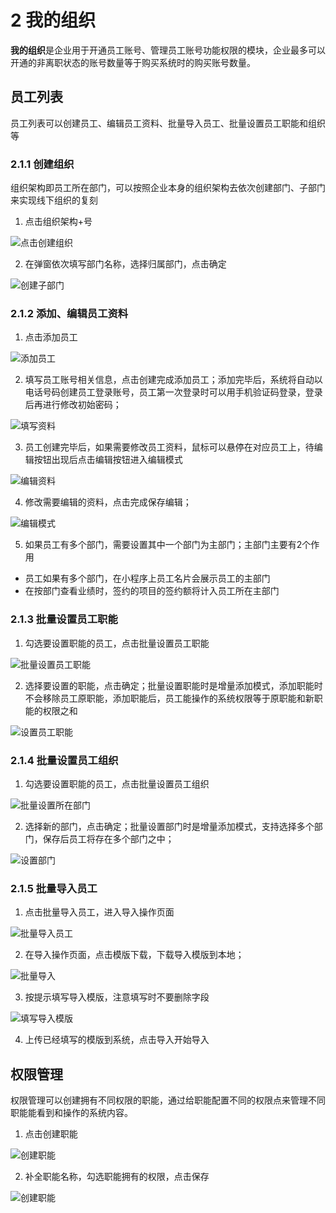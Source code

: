 # 2 我的组织

**我的组织**是企业用于开通员工账号、管理员工账号功能权限的模块，企业最多可以开通的非离职状态的账号数量等于购买系统时的购买账号数量。

## 员工列表

员工列表可以创建员工、编辑员工资料、批量导入员工、批量设置员工职能和组织等

### 2.1.1 创建组织

组织架构即员工所在部门，可以按照企业本身的组织架构去依次创建部门、子部门来实现线下组织的复刻

1. 点击组织架构+号

![点击创建组织](https://dm-1303208826.cos.ap-guangzhou.myqcloud.com/chm/2/clickCreateGroup.png)

2. 在弹窗依次填写部门名称，选择归属部门，点击确定

![创建子部门](https://dm-1303208826.cos.ap-guangzhou.myqcloud.com/chm/2/createGroup.png)

### 2.1.2 添加、编辑员工资料

1. 点击添加员工

![添加员工](https://dm-1303208826.cos.ap-guangzhou.myqcloud.com/chm/2/clickCreateMember.png)

2. 填写员工账号相关信息，点击创建完成添加员工；添加完毕后，系统将自动以电话号码创建员工登录账号，员工第一次登录时可以用手机验证码登录，登录后再进行修改初始密码；

![填写资料](https://dm-1303208826.cos.ap-guangzhou.myqcloud.com/chm/2/createMember.png)

3. 员工创建完毕后，如果需要修改员工资料，鼠标可以悬停在对应员工上，待编辑按钮出现后点击编辑按钮进入编辑模式

![编辑资料](https://dm-1303208826.cos.ap-guangzhou.myqcloud.com/chm/2/clickEditMemberInfo.png)

4. 修改需要编辑的资料，点击完成保存编辑；

![编辑模式](https://dm-1303208826.cos.ap-guangzhou.myqcloud.com/chm/2/editMemberInfo.png)

5. 如果员工有多个部门，需要设置其中一个部门为主部门；主部门主要有2个作用

- 员工如果有多个部门，在小程序上员工名片会展示员工的主部门
- 在按部门查看业绩时，签约的项目的签约额将计入员工所在主部门

### 2.1.3 批量设置员工职能

1. 勾选要设置职能的员工，点击批量设置员工职能

![批量设置员工职能](https://dm-1303208826.cos.ap-guangzhou.myqcloud.com/chm/2/clickSetRights.png)

2. 选择要设置的职能，点击确定；批量设置职能时是增量添加模式，添加职能时不会移除员工原职能，添加职能后，员工能操作的系统权限等于原职能和新职能的权限之和

![设置员工职能](https://dm-1303208826.cos.ap-guangzhou.myqcloud.com/chm/2/setMemberRights.png)

### 2.1.4 批量设置员工组织

1. 勾选要设置职能的员工，点击批量设置员工组织

![批量设置所在部门](https://dm-1303208826.cos.ap-guangzhou.myqcloud.com/chm/2/clickSetGroup.png)

2. 选择新的部门，点击确定；批量设置部门时是增量添加模式，支持选择多个部门，保存后员工将存在多个部门之中；

![设置部门](https://dm-1303208826.cos.ap-guangzhou.myqcloud.com/chm/2/setMemberGroup.png)

### 2.1.5 批量导入员工

1. 点击批量导入员工，进入导入操作页面

![批量导入员工](https://dm-1303208826.cos.ap-guangzhou.myqcloud.com/chm/2/clickImportMember.png)

2. 在导入操作页面，点击模版下载，下载导入模版到本地；

![批量导入](https://dm-1303208826.cos.ap-guangzhou.myqcloud.com/chm/2/importMemberList.png)

3. 按提示填写导入模版，注意填写时不要删除字段

![填写导入模版](https://dm-1303208826.cos.ap-guangzhou.myqcloud.com/chm/2/cXlsx.png)

4. 上传已经填写的模版到系统，点击导入开始导入

## 权限管理

权限管理可以创建拥有不同权限的职能，通过给职能配置不同的权限点来管理不同职能能看到和操作的系统内容。

1. 点击创建职能

![创建职能](https://dm-1303208826.cos.ap-guangzhou.myqcloud.com/chm/2/clickCreateMemberRights.png)

2. 补全职能名称，勾选职能拥有的权限，点击保存

![创建职能](https://dm-1303208826.cos.ap-guangzhou.myqcloud.com/chm/2/createRights.png)
